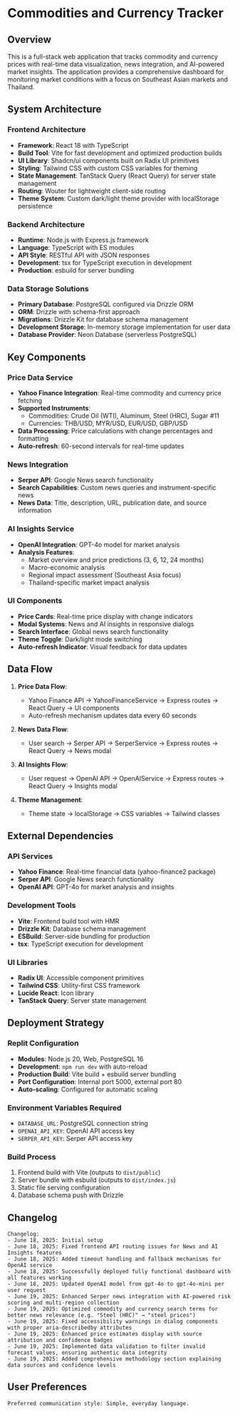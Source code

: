 # Commodities and Currency Tracker

## Overview

This is a full-stack web application that tracks commodity and currency prices with real-time data visualization, news integration, and AI-powered market insights. The application provides a comprehensive dashboard for monitoring market conditions with a focus on Southeast Asian markets and Thailand.

## System Architecture

### Frontend Architecture
- **Framework**: React 18 with TypeScript
- **Build Tool**: Vite for fast development and optimized production builds
- **UI Library**: Shadcn/ui components built on Radix UI primitives
- **Styling**: Tailwind CSS with custom CSS variables for theming
- **State Management**: TanStack Query (React Query) for server state management
- **Routing**: Wouter for lightweight client-side routing
- **Theme System**: Custom dark/light theme provider with localStorage persistence

### Backend Architecture
- **Runtime**: Node.js with Express.js framework
- **Language**: TypeScript with ES modules
- **API Style**: RESTful API with JSON responses
- **Development**: tsx for TypeScript execution in development
- **Production**: esbuild for server bundling

### Data Storage Solutions
- **Primary Database**: PostgreSQL configured via Drizzle ORM
- **ORM**: Drizzle with schema-first approach
- **Migrations**: Drizzle Kit for database schema management
- **Development Storage**: In-memory storage implementation for user data
- **Database Provider**: Neon Database (serverless PostgreSQL)

## Key Components

### Price Data Service
- **Yahoo Finance Integration**: Real-time commodity and currency price fetching
- **Supported Instruments**:
  - Commodities: Crude Oil (WTI), Aluminum, Steel (HRC), Sugar #11
  - Currencies: THB/USD, MYR/USD, EUR/USD, GBP/USD
- **Data Processing**: Price calculations with change percentages and formatting
- **Auto-refresh**: 60-second intervals for real-time updates

### News Integration
- **Serper API**: Google News search functionality
- **Search Capabilities**: Custom news queries and instrument-specific news
- **News Data**: Title, description, URL, publication date, and source information

### AI Insights Service
- **OpenAI Integration**: GPT-4o model for market analysis
- **Analysis Features**:
  - Market overview and price predictions (3, 6, 12, 24 months)
  - Macro-economic analysis
  - Regional impact assessment (Southeast Asia focus)
  - Thailand-specific market impact analysis

### UI Components
- **Price Cards**: Real-time price display with change indicators
- **Modal Systems**: News and AI insights in responsive dialogs
- **Search Interface**: Global news search functionality
- **Theme Toggle**: Dark/light mode switching
- **Auto-refresh Indicator**: Visual feedback for data updates

## Data Flow

1. **Price Data Flow**:
   - Yahoo Finance API → YahooFinanceService → Express routes → React Query → UI components
   - Auto-refresh mechanism updates data every 60 seconds

2. **News Data Flow**:
   - User search → Serper API → SerperService → Express routes → React Query → News modal

3. **AI Insights Flow**:
   - User request → OpenAI API → OpenAIService → Express routes → React Query → Insights modal

4. **Theme Management**:
   - Theme state → localStorage → CSS variables → Tailwind classes

## External Dependencies

### API Services
- **Yahoo Finance**: Real-time financial data (yahoo-finance2 package)
- **Serper API**: Google News search functionality
- **OpenAI API**: GPT-4o for market analysis and insights

### Development Tools
- **Vite**: Frontend build tool with HMR
- **Drizzle Kit**: Database schema management
- **ESBuild**: Server-side bundling for production
- **tsx**: TypeScript execution for development

### UI Libraries
- **Radix UI**: Accessible component primitives
- **Tailwind CSS**: Utility-first CSS framework
- **Lucide React**: Icon library
- **TanStack Query**: Server state management

## Deployment Strategy

### Replit Configuration
- **Modules**: Node.js 20, Web, PostgreSQL 16
- **Development**: `npm run dev` with auto-reload
- **Production Build**: Vite build + esbuild server bundling
- **Port Configuration**: Internal port 5000, external port 80
- **Auto-scaling**: Configured for automatic scaling

### Environment Variables Required
- `DATABASE_URL`: PostgreSQL connection string
- `OPENAI_API_KEY`: OpenAI API access key
- `SERPER_API_KEY`: Serper API access key

### Build Process
1. Frontend build with Vite (outputs to `dist/public`)
2. Server bundle with esbuild (outputs to `dist/index.js`)
3. Static file serving configuration
4. Database schema push with Drizzle

## Changelog

```
Changelog:
- June 18, 2025: Initial setup
- June 18, 2025: Fixed frontend API routing issues for News and AI Insights features
- June 18, 2025: Added timeout handling and fallback mechanisms for OpenAI service
- June 18, 2025: Successfully deployed fully functional dashboard with all features working
- June 18, 2025: Updated OpenAI model from gpt-4o to gpt-4o-mini per user request
- June 19, 2025: Enhanced Serper news integration with AI-powered risk scoring and multi-region collection
- June 19, 2025: Optimized commodity and currency search terms for better news relevance (e.g. "Steel (HRC)" → "steel prices")
- June 19, 2025: Fixed accessibility warnings in dialog components with proper aria-describedby attributes
- June 19, 2025: Enhanced price estimates display with source attribution and confidence badges
- June 19, 2025: Implemented data validation to filter invalid forecast values, ensuring authentic data integrity
- June 19, 2025: Added comprehensive methodology section explaining data sources and confidence levels
```

## User Preferences

```
Preferred communication style: Simple, everyday language.
```